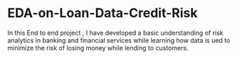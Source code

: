  # EDA-on-Loan-Data-Credit-Risk
 In this End to end project , I have developed a basic understanding of risk analytics in banking and financial services 
 while learning how data is ued to minimize the risk of losing money while lending to customers.
